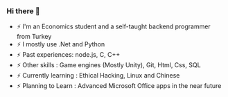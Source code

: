 ### Hi there 👋



<!--
**dedeogluhu/dedeogluhu** is a ✨ _special_ ✨ repository because its `README.md` (this file) appears on your GitHub profile.-->

- ⚡ I'm an Economics student and a self-taught backend programmer from Turkey
- ⚡ I mostly use .Net and Python
- ⚡ Past experiences: node.js, C, C++
- ⚡ Other skills : Game engines (Mostly Unity), Git, Html, Css, SQL
- ⚡ Currently learning : Ethical Hacking, Linux and Chinese
- ⚡ Planning to Learn : Advanced Microsoft Office apps in the near future
